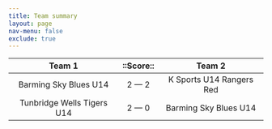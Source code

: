 ```yaml
---
title: Team summary
layout: page
nav-menu: false
exclude: true
---
```




|           Team 1           |  ::Score::  |          Team 2          |
|:--------------------------:|:-----------:|:------------------------:|
|   Barming Sky Blues U14    | 2 &mdash; 2 | K Sports U14 Rangers Red |
| Tunbridge Wells Tigers U14 | 2 &mdash; 0 |  Barming Sky Blues U14   |

 <br /><br /><br />
